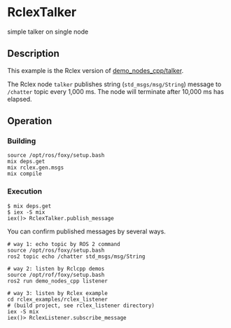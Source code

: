 # RclexTalker

simple talker on single node

## Description

This example is the Rclex version of [demo_nodes_cpp/talker](https://github.com/ros2/demos/blob/rolling/demo_nodes_cpp/src/topics/talker.cpp).

The Rclex node `talker` publishes string (`std_msgs/msg/String`) message to `/chatter` topic every 1,000 ms.
The node will terminate after 10,000 ms has elapsed.

## Operation

### Building

```
source /opt/ros/foxy/setup.bash
mix deps.get
mix rclex.gen.msgs
mix compile
```

### Execution

```
$ mix deps.get
$ iex -S mix
iex()> RclexTalker.publish_message
```

You can confirm published messages by several ways.

```
# way 1: echo topic by ROS 2 command
source /opt/ros/foxy/setup.bash
ros2 topic echo /chatter std_msgs/msg/String

# way 2: listen by Rclcpp demos
source /opt/rof/foxy/setup.bash
ros2 run demo_nodes_cpp listener

# way 3: listen by Rclex example
cd rclex_examples/rclex_listener
# (build project, see rclex_listener directory)
iex -S mix
iex()> RclexListener.subscribe_message
```
